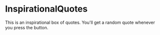 # InspirationalQuotes

This is an inspirational box of quotes. You'll get a random quote whenever you press the button.